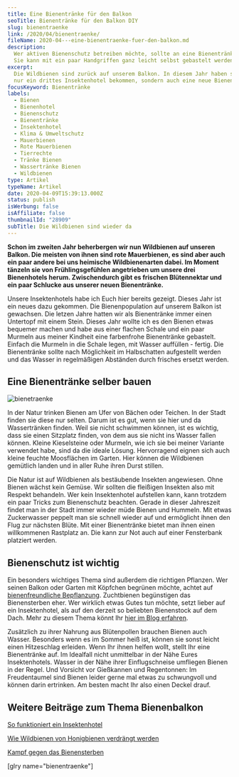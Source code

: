 ```yaml
---
title: Eine Bienentränke für den Balkon
seoTitle: Bienentränke für den Balkon DIY
slug: bienentraenke
link: /2020/04/bienentraenke/
fileName: 2020-04---eine-bienentraenke-fuer-den-balkon.md
description:
  Wer aktiven Bienenschutz betreiben möchte, sollte an eine Bienentränke denken.
  Sie kann mit ein paar Handgriffen ganz leicht selbst gebastelt werden.
excerpt:
  Die Wildbienen sind zurück auf unserem Balkon. In diesem Jahr haben sie nicht
  nur ein drittes Insektenhotel bekommen, sondern auch eine neue Bienentränke.
focusKeyword: Bienentränke
labels:
  - Bienen
  - Bienenhotel
  - Bienenschutz
  - Bienentränke
  - Insektenhotel
  - Klima & Umweltschutz
  - Mauerbienen
  - Rote Mauerbienen
  - Tierrechte
  - Tränke Bienen
  - Wassertränke Bienen
  - Wildbienen
type: Artikel
typeName: Artikel
date: 2020-04-09T15:39:13.000Z
status: publish
isWerbung: false
isAffiliate: false
thumbnailId: "28909"
subTitle: Die Wildbienen sind wieder da
---
```


<strong>Schon im zweiten Jahr beherbergen wir nun Wildbienen auf unseren Balkon.
Die meisten von ihnen sind rote Mauerbienen, es sind aber auch ein paar andere
bei uns heimische Wildbienenarten dabei. Im Moment tänzeln sie von
Frühlingsgefühlen angetrieben um unsere drei Bienenhotels herum. Zwischendurch
gibt es frischen Blütennektar und ein paar Schlucke aus unserer neuen
Bienentränke.</strong>

Unsere Insektenhotels habe ich Euch hier bereits gezeigt. Dieses Jahr ist ein
neues dazu gekommen. Die Bienenpopulation auf unserem Balkon ist gewachsen. Die
letzen Jahre hatten wir als Bienentränke immer einen Untertopf mit einem Stein.
Dieses Jahr wollte ich es den Bienen etwas bequemer machen und habe aus einer
flachen Schale und ein paar Murmeln aus meiner Kindheit eine farbenfrohe
Bienentränke gebastelt.  Einfach die Murmeln in die Schale legen, mit Wasser
auffüllen - fertig. Die Bienentränke sollte nach Möglichkeit im Halbschatten
aufgestellt werden und das Wasser in regelmäßigen Abständen durch frisches
ersetzt werden.

## Eine Bienentränke selber bauen

![bienetraenke](http://cardamonchai.com/wp-content/uploads/2020/04/bienentraenke-3-400x300.jpg)

In der Natur trinken Bienen am Ufer von Bächen oder Teichen. In der Stadt finden
sie diese nur selten. Darum ist es gut, wenn sie hier und da Wassertränken
finden. Weil sie nicht schwimmen können, ist es wichtig, dass sie einen
Sitzplatz finden, von dem aus sie nicht ins Wasser fallen können. Kleine
Kieselsteine oder Murmeln, wie ich sie bei meiner Variante verwendet habe, sind
da die ideale Lösung. Hervorragend eignen sich auch kleine feuchte Moosflächen
im Garten. Hier können die Wildbienen gemütlich landen und in aller Ruhe ihren
Durst stillen.

Die Natur ist auf Wildbienen als bestäubende Insekten angewiesen. Ohne Bienen
wächst kein Gemüse. Wir sollten die fleißigen Insekten also mit Respekt
behandeln. Wer kein Insektenhotel aufstellen kann, kann trotzdem ein paar Tricks
zum Bienenschutz beachten. Gerade in dieser Jahreszeit findet man in der Stadt
immer wieder müde Bienen und Hummeln. Mit etwas Zuckerwasser peppelt man sie
schnell wieder auf und ermöglicht ihnen den Flug zur nächsten Blüte. Mit einer
Bienentränke bietet man ihnen einen willkommenen Rastplatz an. Die kann zur Not
auch auf einer Fensterbank platziert werden.

## Bienenschutz ist wichtig

Ein besonders wichtiges Thema sind außerdem die richtigen Pflanzen. Wer seinen
Balkon oder Garten mit Köpfchen begrünen möchte, achtet auf
<a href="http://cardamonchai.com/2019/05/insektenhotel-bienen-auf-dem-balkon/">bienenfreundliche
Bepflanzung</a>. Zuchtbienen begünstigen das Bienensterben eher. Wer wirklich
etwas Gutes tun möchte, setzt lieber auf ein Insektenhotel, als auf den derzeit
so beliebten Bienenstock auf dem Dach. Mehr zu diesem Thema könnt Ihr
<a href="http://cardamonchai.com/2019/07/wie-wildbienen-von-honigbienen-verdraengt-werden/">hier
im Blog erfahren</a>.

Zusätzlich zu ihrer Nahrung aus Blütenpollen brauchen Bienen auch Wasser.
Besonders wenn es im Sommer heiß ist, können sie sonst leicht einen Hitzeschlag
erleiden. Wenn Ihr ihnen helfen wollt, stellt Ihr eine Bienentränke auf. Im
Idealfall nicht unmittelbar in der Nähe Eures Insektenhotels. Wasser in der Nähe
ihrer Einflugschneise umfliegen Bienen in der Regel. Und Vorsicht vor Gießkannen
und Regentonnen: Im Freudentaumel sind Bienen leider gerne mal etwas zu
schwungvoll und können darin ertrinken. Am besten macht Ihr also einen Deckel
drauf.

## Weitere Beiträge zum Thema Bienenbalkon

<a href="http://cardamonchai.com/2019/05/insektenhotel-bienen-auf-dem-balkon/">So
funktioniert ein Insektenhotel</a>

<a href="http://cardamonchai.com/2019/07/wie-wildbienen-von-honigbienen-verdraengt-werden/">Wie
Wildbienen von Honigbienen verdrängt werden</a>

<a href="http://cardamonchai.com/2019/07/kampf-gegen-das-bienensterben/">Kampf
gegen das Bienensterben</a>

[glry name="bienentraenke"]
